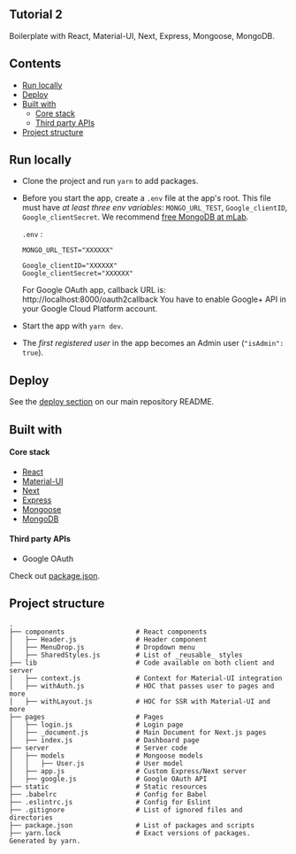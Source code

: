 ## Tutorial 2
Boilerplate with React, Material-UI, Next, Express, Mongoose, MongoDB.


## Contents
- [Run locally](#run-locally)
- [Deploy](#deploy)
- [Built with](#built-with)
  - [Core stack](#core-stack)
  - [Third party APIs](#third-party-apis)
- [Project structure](#project-structure)


## Run locally
- Clone the project and run `yarn` to add packages.
- Before you start the app, create a `.env` file at the app's root. This file must have _at least three env variables_: `MONGO_URL_TEST`, `Google_clientID`, `Google_clientSecret`. We recommend [free MongoDB at mLab](http://docs.mlab.com/).

  `.env` :
  ```
  MONGO_URL_TEST="XXXXXX"

  Google_clientID="XXXXXX"
  Google_clientSecret="XXXXXX"
  ```

  For Google OAuth app, callback URL is: http://localhost:8000/oauth2callback
  You have to enable Google+ API in your Google Cloud Platform account.
  
- Start the app with `yarn dev`.

- The _first registered user_ in the app becomes an Admin user (`"isAdmin": true`).


## Deploy
See the [deploy section](https://github.com/builderbook/builderbook#deploy) on our main repository README.


## Built with

#### Core stack
- [React](https://github.com/facebook/react)
- [Material-UI](https://github.com/mui-org/material-ui)
- [Next](https://github.com/zeit/next.js)
- [Express](https://github.com/expressjs/express)
- [Mongoose](https://github.com/Automattic/mongoose)
- [MongoDB](https://github.com/mongodb/mongo)

#### Third party APIs
- Google OAuth

Check out [package.json](https://github.com/builderbook/builderbook/blob/master/boilerplate/package.json).


## Project structure

```
.
├── components                  # React components
│   ├── Header.js               # Header component
│   ├── MenuDrop.js             # Dropdown menu
│   ├── SharedStyles.js         # List of _reusable_ styles
├── lib                         # Code available on both client and server
│   ├── context.js              # Context for Material-UI integration
│   ├── withAuth.js             # HOC that passes user to pages and more
│   ├── withLayout.js           # HOC for SSR with Material-UI and more
├── pages                       # Pages
│   ├── login.js                # Login page
│   ├── _document.js            # Main Document for Next.js pages
│   ├── index.js                # Dashboard page
├── server                      # Server code
│   ├── models                  # Mongoose models
│   │   ├── User.js             # User model
│   ├── app.js                  # Custom Express/Next server
│   ├── google.js               # Google OAuth API
├── static                      # Static resources
├── .babelrc                    # Config for Babel
├── .eslintrc.js                # Config for Eslint
├── .gitignore                  # List of ignored files and directories
├── package.json                # List of packages and scripts
├── yarn.lock                   # Exact versions of packages. Generated by yarn.

```
